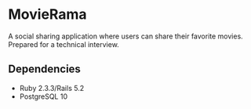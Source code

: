 # MovieRama

A social sharing application where users can share their favorite movies. 
Prepared for a technical interview.

## Dependencies

* Ruby 2.3.3/Rails 5.2
* PostgreSQL 10
